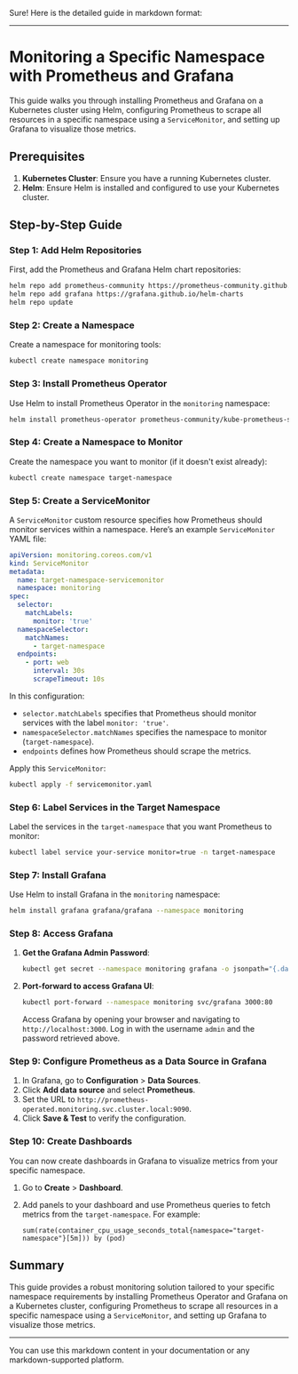 Sure! Here is the detailed guide in markdown format:

---

# Monitoring a Specific Namespace with Prometheus and Grafana

This guide walks you through installing Prometheus and Grafana on a Kubernetes cluster using Helm, configuring Prometheus to scrape all resources in a specific namespace using a `ServiceMonitor`, and setting up Grafana to visualize those metrics.

## Prerequisites

1. **Kubernetes Cluster**: Ensure you have a running Kubernetes cluster.
2. **Helm**: Ensure Helm is installed and configured to use your Kubernetes cluster.

## Step-by-Step Guide

### Step 1: Add Helm Repositories

First, add the Prometheus and Grafana Helm chart repositories:

```sh
helm repo add prometheus-community https://prometheus-community.github.io/helm-charts
helm repo add grafana https://grafana.github.io/helm-charts
helm repo update
```

### Step 2: Create a Namespace

Create a namespace for monitoring tools:

```sh
kubectl create namespace monitoring
```

### Step 3: Install Prometheus Operator

Use Helm to install Prometheus Operator in the `monitoring` namespace:

```sh
helm install prometheus-operator prometheus-community/kube-prometheus-stack --namespace monitoring
```

### Step 4: Create a Namespace to Monitor

Create the namespace you want to monitor (if it doesn't exist already):

```sh
kubectl create namespace target-namespace
```

### Step 5: Create a ServiceMonitor

A `ServiceMonitor` custom resource specifies how Prometheus should monitor services within a namespace. Here’s an example `ServiceMonitor` YAML file:

```yaml
apiVersion: monitoring.coreos.com/v1
kind: ServiceMonitor
metadata:
  name: target-namespace-servicemonitor
  namespace: monitoring
spec:
  selector:
    matchLabels:
      monitor: 'true'
  namespaceSelector:
    matchNames:
      - target-namespace
  endpoints:
    - port: web
      interval: 30s
      scrapeTimeout: 10s
```

In this configuration:
- `selector.matchLabels` specifies that Prometheus should monitor services with the label `monitor: 'true'`.
- `namespaceSelector.matchNames` specifies the namespace to monitor (`target-namespace`).
- `endpoints` defines how Prometheus should scrape the metrics.

Apply this `ServiceMonitor`:

```sh
kubectl apply -f servicemonitor.yaml
```

### Step 6: Label Services in the Target Namespace

Label the services in the `target-namespace` that you want Prometheus to monitor:

```sh
kubectl label service your-service monitor=true -n target-namespace
```

### Step 7: Install Grafana

Use Helm to install Grafana in the `monitoring` namespace:

```sh
helm install grafana grafana/grafana --namespace monitoring
```

### Step 8: Access Grafana

1. **Get the Grafana Admin Password**:

   ```sh
   kubectl get secret --namespace monitoring grafana -o jsonpath="{.data.admin-password}" | base64 --decode ; echo
   ```

2. **Port-forward to access Grafana UI**:

   ```sh
   kubectl port-forward --namespace monitoring svc/grafana 3000:80
   ```

   Access Grafana by opening your browser and navigating to `http://localhost:3000`. Log in with the username `admin` and the password retrieved above.

### Step 9: Configure Prometheus as a Data Source in Grafana

1. In Grafana, go to **Configuration** > **Data Sources**.
2. Click **Add data source** and select **Prometheus**.
3. Set the URL to `http://prometheus-operated.monitoring.svc.cluster.local:9090`.
4. Click **Save & Test** to verify the configuration.

### Step 10: Create Dashboards

You can now create dashboards in Grafana to visualize metrics from your specific namespace.

1. Go to **Create** > **Dashboard**.
2. Add panels to your dashboard and use Prometheus queries to fetch metrics from the `target-namespace`. For example:

   ```prometheus
   sum(rate(container_cpu_usage_seconds_total{namespace="target-namespace"}[5m])) by (pod)
   ```

## Summary

This guide provides a robust monitoring solution tailored to your specific namespace requirements by installing Prometheus Operator and Grafana on a Kubernetes cluster, configuring Prometheus to scrape all resources in a specific namespace using a `ServiceMonitor`, and setting up Grafana to visualize those metrics.

---

You can use this markdown content in your documentation or any markdown-supported platform.

